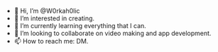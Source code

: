 - 👋 Hi, I’m @W0rkah0lic
- 👀 I’m interested in creating.
- 🌱 I’m currently learning everything that I can.
- 💞️ I’m looking to collaborate on video making and app development.
- 📫 How to reach me: DM.

<!---
W0rkah0lic/W0rkah0lic is a ✨ special ✨ repository because its `README.md` (this file) appears on your GitHub profile.
You can click the Preview link to take a look at your changes.
--->
